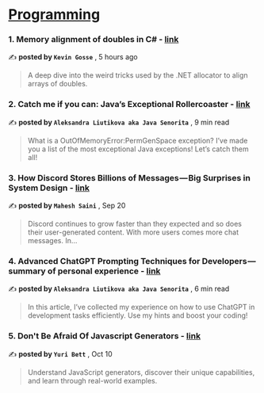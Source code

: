 
<h1><a href=https://medium.com/tag/programming/recommended target="_blank" rel="noopener noreferrer">Programming</a></h1>
<h3>1. Memory alignment of doubles in C# - <a href=https://medium.com/@kevingosse/memory-alignment-of-doubles-in-c-1d13e3ce741?source=tag_recommended_feed---------0-84----------programming----------ec44740c_913a_49da_bd39_576f644c8185------- target="_blank" rel="noopener noreferrer">link</a></h3>

✍️ **posted by `Kevin Gosse`** <date> , 5 hours ago</date>

<blockquote>A deep dive into the weird tricks used by the .NET allocator to align arrays of doubles.</blockquote>

<h3>2. Catch me if you can: Java’s Exceptional Rollercoaster - <a href=https://medium.com/javarevisited/catch-me-if-you-can-javas-exceptional-rollercoaster-3b527e62904f?source=tag_recommended_feed---------1-107----------programming----------ec44740c_913a_49da_bd39_576f644c8185------- target="_blank" rel="noopener noreferrer">link</a></h3>

✍️ **posted by `Aleksandra Liutikova aka Java Senorita`** <date> , 9 min read</date>

<blockquote>What is a OutOfMemoryError:PermGenSpace exception? I’ve made you a list of the most exceptional Java exceptions! Let’s catch them all!</blockquote>

<h3>3. How Discord Stores Billions of Messages — Big Surprises in System Design - <a href=https://medium.com/interviewnoodle/how-discord-stores-billions-of-messages-big-surprises-in-system-design-e48fa07a2665?source=tag_recommended_feed---------2-85----------programming----------ec44740c_913a_49da_bd39_576f644c8185------- target="_blank" rel="noopener noreferrer">link</a></h3>

✍️ **posted by `Mahesh Saini`** <date> , Sep 20</date>

<blockquote>Discord continues to grow faster than they expected and so does their user-generated content. With more users comes more chat messages. In…</blockquote>

<h3>4. Advanced ChatGPT Prompting Techniques for Developers — summary of personal experience - <a href=https://medium.com/code-like-a-girl/advanced-chatgpt-prompting-techniques-for-developers-summary-of-personal-experience-68f9728d6953?source=tag_recommended_feed---------3-84----------programming----------ec44740c_913a_49da_bd39_576f644c8185------- target="_blank" rel="noopener noreferrer">link</a></h3>

✍️ **posted by `Aleksandra Liutikova aka Java Senorita`** <date> , 6 min read</date>

<blockquote>In this article, I’ve collected my experience on how to use ChatGPT in development tasks efficiently. Use my hints and boost your coding!</blockquote>

<h3>5. Don't Be Afraid Of Javascript Generators - <a href=https://medium.com/stackademic/dont-be-afraid-of-javascript-generators-15c998aea652?source=tag_recommended_feed---------4-107----------programming----------ec44740c_913a_49da_bd39_576f644c8185------- target="_blank" rel="noopener noreferrer">link</a></h3>

✍️ **posted by `Yuri Bett`** <date> , Oct 10</date>

<blockquote>Understand JavaScript generators, discover their unique capabilities, and learn through real-world examples.</blockquote>

